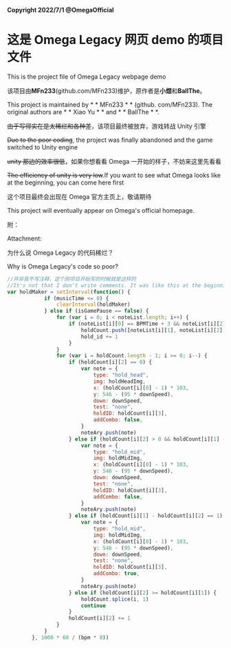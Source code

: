 **Copyright 2022/7/1 @OmegaOfficial**

# 这是 Omega Legacy 网页 demo 的项目文件

This is the project file of Omega Legacy webpage demo

该项目由**MFn233**(github.com/MFn233)维护，原作者是**小煜**和**BallThe**。

This project is maintained by * * MFn233 * * (github. com/MFn233). The original authors are * * Xiao Yu * * and * * BallThe * *.

~~由于写得实在是太稀烂和各种差~~，该项目最终被放弃，游戏转战 Unity 引擎

~~Due to the poor coding~~, the project was finally abandoned and the game switched to Unity engine

~~unity 那边的效率很低~~，如果你想看看 Omega 一开始的样子，不妨来这里先看看

~~The efficiency of unity is very low~~.If you want to see what Omega looks like at the beginning, you can come here first

这个项目最终会出现在 Omega 官方主页上，敬请期待

This project will eventually appear on Omega's official homepage. 

附：

Attachment:

为什么说 Omega Legacy 的代码稀烂？

Why is Omega Legacy's code so poor?

```Javascript
//并非我不写注释，这个刚项目开始写的时候就是这样的
//It's not that I don't write comments. It was like this at the beginning of this project
var holdMaker = setInterval(function() {
            if (musicTime <= 0) {
                clearInterval(holdMaker)
            } else if (isGamePause == false) {
                for (var i = 0; i < noteList.length; i++) {
                    if (noteList[i][0] == BPMTime + 3 && noteList[i][2] > 0) {
                        holdCount.push([noteList[i][1], noteList[i][2], 0, hold_id])
                        hold_id += 1
                    }
                }
                for (var i = holdCount.length - 1; i >= 0; i--) {
                    if (holdCount[i][2] == 0) {
                        var note = {
                            type: "hold_head",
                            img: holdHeadImg,
                            x: (holdCount[i][0] - 1) * 103,
                            y: 546 - (95 * downSpeed),
                            down: downSpeed,
                            test: "none",
                            holdID: holdCount[i][3],
                            addCombo: false,
                        }
                        noteAry.push(note)
                    } else if (holdCount[i][2] > 0 && holdCount[i][1] - holdCount[i][2] > 1) {
                        var note = {
                            type: "hold_mid",
                            img: holdMidImg,
                            x: (holdCount[i][0] - 1) * 103,
                            y: 546 - (95 * downSpeed),
                            down: downSpeed,
                            test: "none",
                            holdID: holdCount[i][3],
                            addCombo: false,
                        }
                        noteAry.push(note)
                    } else if (holdCount[i][1] - holdCount[i][2] == 1) {
                        var note = {
                            type: "hold_mid",
                            img: holdMidImg,
                            x: (holdCount[i][0] - 1) * 103,
                            y: 546 - (95 * downSpeed),
                            down: downSpeed,
                            test: "none",
                            holdID: holdCount[i][3],
                            addCombo: true,
                        }
                        noteAry.push(note)
                    } else if (holdCount[i][2] >= holdCount[i][1]) {
                        holdCount.splice(i, 1)
                        continue
                    }
                    holdCount[i][2] += 1
                }
            }
        }, 1000 * 60 / (bpm * 8))
```
